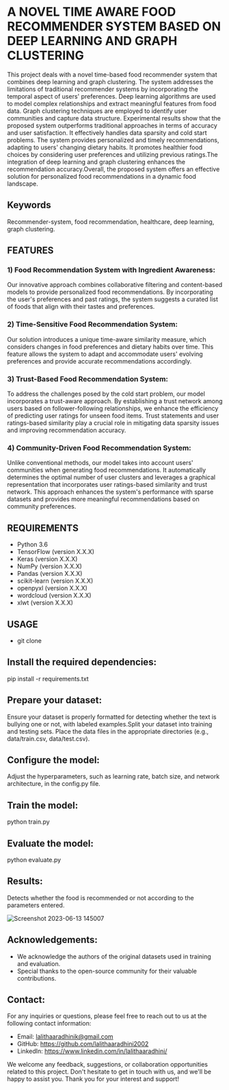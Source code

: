 # A NOVEL TIME AWARE FOOD RECOMMENDER SYSTEM BASED ON DEEP LEARNING AND GRAPH CLUSTERING
This project deals with a novel time-based food recommender system that combines deep learning and graph clustering. The system addresses the limitations of traditional recommender systems by incorporating the temporal aspect of users' preferences. Deep learning algorithms are used to model complex relationships and extract meaningful features from food data. Graph clustering techniques are employed to identify user communities and capture data structure. Experimental results show that the proposed system outperforms traditional approaches in terms of accuracy and user satisfaction. It effectively handles data sparsity and cold start problems. The system provides personalized and timely recommendations, adapting to users' changing dietary habits. It promotes healthier food choices by considering user preferences and utilizing previous ratings.The integration of deep learning and graph clustering enhances the recommendation accuracy.Overall, the proposed system offers an effective solution for personalized food recommendations in a dynamic food landscape.

## Keywords

Recommender-system, food recommendation, healthcare, deep learning, graph clustering.

## FEATURES

### 1) Food Recommendation System with Ingredient Awareness: 
Our innovative approach combines collaborative filtering and content-based models to provide personalized food
recommendations. By incorporating the user's preferences and past ratings, the system suggests a curated list of foods that align with their tastes and preferences.
### 2) Time-Sensitive Food Recommendation System: 
Our solution introduces a unique time-aware similarity measure, which considers changes in food preferences and dietary habits
 over time. This feature allows the system to adapt and accommodate users' evolving preferences and provide accurate recommendations accordingly.
### 3) Trust-Based Food Recommendation System: 
To address the challenges posed by the cold start problem, our model incorporates a trust-aware approach. By establishing a trust network among users based on follower-following relationships, we enhance the efficiency of predicting user ratings for unseen food items. Trust statements and user ratings-based similarity play a crucial role in mitigating data sparsity issues and improving recommendation accuracy.
### 4) Community-Driven Food Recommendation System: 
Unlike conventional methods, our model takes into account users' communities when generating food recommendations. It automatically determines the optimal number of user clusters and leverages a graphical representation that incorporates user ratings-based similarity and trust network. This approach enhances the system's performance with sparse datasets and provides more meaningful recommendations based on community preferences.

## REQUIREMENTS
- Python 3.6
- TensorFlow (version X.X.X)
- Keras (version X.X.X)
- NumPy (version X.X.X)
- Pandas (version X.X.X)
- scikit-learn (version X.X.X)
- openpyxl (version X.X.X)
- wordcloud (version X.X.X)
- xlwt (version X.X.X)

## USAGE
- git clone

## Install the required dependencies:
pip install -r requirements.txt

## Prepare your dataset:
Ensure your dataset is properly formatted for detecting whether the text is bullying one or not, with labeled examples.Split your dataset into training and testing sets. Place the data files in the appropriate directories (e.g., data/train.csv, data/test.csv).
## Configure the model:
Adjust the hyperparameters, such as learning rate, batch size, and network architecture, in the config.py file.
## Train the model:
python train.py
## Evaluate the model:
python evaluate.py
## Results:
Detects whether the food is recommended or not according to the parameters entered.

![Screenshot 2023-06-13 145007](https://github.com/lalithaaradhini2002/A-Novel-time-aware-food-recommender-system-using-deep-learning-and-graph-clustering/assets/113698687/61b9015f-34e4-4b26-b87d-2dea6fa5f881)

## Acknowledgements:
- We acknowledge the authors of the original datasets used in training and evaluation.
- Special thanks to the open-source community for their valuable contributions.

## Contact:
For any inquiries or questions, please feel free to reach out to us at the following contact information:
- Email: lalithaaradhinik@gmail.com
- GitHub: https://github.com/lalithaaradhini2002
- LinkedIn: https://www.linkedin.com/in/lalithaaradhini/

We welcome any feedback, suggestions, or collaboration opportunities related to this project. Don't hesitate to get in touch with us, and we'll be happy to assist you. Thank you for your interest and support!


